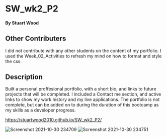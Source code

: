 # SW_wk2_P2

#### By **Stuart Wood** 

## Other Contributers 
I did not contribute with any other students on the content of my portfolio. I used the Week_02_Activities to refresh my mind on how to format and style the css.

## Description
Built a personal proffesional portfolio, with a short bio, and links to future projects that will be completed. I included a Contact me section, and active links to show my work history and my live applications.
The portfolio is not complete, but can be added on to during the duration of this bootcamp as my skills as a developer progress. 

https://stuartwood2010.github.io/SW_wk2_P2/




![Screenshot 2021-10-30 234709](https://user-images.githubusercontent.com/92122028/139569902-b3b81573-27ce-449b-8298-114ac445206f.png)
![Screenshot 2021-10-30 234751](https://user-images.githubusercontent.com/92122028/139569903-c0d56b1a-0fa2-478d-b458-ac5302cbe22e.png)
